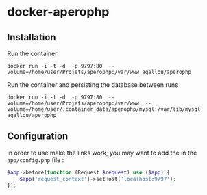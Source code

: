 docker-aperophp
===============

Installation
------------

Run the container

```
docker run -i -t -d  -p 9797:80  --volume=/home/user/Projets/aperophp:/var/www agallou/aperophp
```

Run the container and persisting the database between runs

```
docker run -i -t -d  -p 9797:80  --volume=/home/user/Projets/aperophp:/var/www  --volume=/home/user/.container_data/aperophp/mysql:/var/lib/mysql agallou/aperophp
```


Configuration
-------------

In order to use make the links work, you may want to add the in the ```app/config.php``` file : 

```php
$app->before(function (Request $request) use ($app) {
    $app['request_context']->setHost('localhost:9797');
});
```

